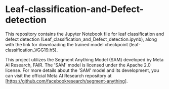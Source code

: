 # Leaf-classification-and-Defect-detection

This repository contains the Jupyter Notebook file for leaf classification and defect detection (Leaf_classification_and_Defect_detection.ipynb), along with the link for downloading the trained model checkpoint (leaf-classification_VGG19.h5).

This project utilizes the Segment Anything Model (SAM) developed by Meta AI Research, FAIR. The 'SAM' model is licensed under the Apache 2.0 license.
For more details about the 'SAM' model and its development, you can visit the official Meta AI Research repository at [https://github.com/facebookresearch/segment-anything].
